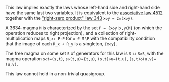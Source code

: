 This law implies exactly the laws whose left-hand side and right-hand side have the same last two variables.  It is equivalent to the [associative law 4512](https://teorth.github.io/equational_theories/implications/?4512) together with the ["right-zero product" law 343](https://teorth.github.io/equational_theories/implications/?343) `x◇y = z◇(x◇y)`.

A 3634-magma `M` is characterized by the set `P = {x◇y|x,y∈M}` (on which the operation reduces to right projection), and a collection of right-multiplication maps `R_x: P→P` for `x ∈ M∖P` with the compatibility condition that the image of each `R_x ∘ R_y` is a singleton, `{x◇y}`.

The free magma on some set `S` of generators for this law is `S ⊔ S×S`, with the magma operation `s◇t=(s,t)`, `s◇(t,u)=(t,u)`, `(s,t)◇u=(t,u)`, `(s,t)◇(u,v)=(u,v)`.

This law cannot hold in a non-trivial quasigroup.
